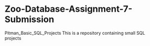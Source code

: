 # Zoo-Database-Assignment-7-Submission
Pitman_Basic_SQL_Projects This is a repository containing small SQL projects
